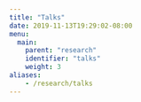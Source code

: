 ```yaml
---
title: "Talks"
date: 2019-11-13T19:29:02-08:00
menu:
  main:
    parent: "research"
    identifier: "talks"
    weight: 3
aliases:
    - /research/talks
---
```

